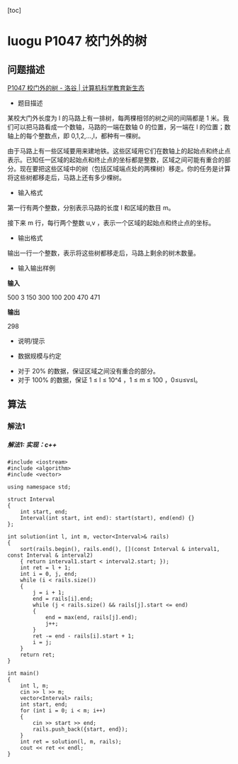 [toc]

# luogu P1047 校门外的树

## 问题描述

[P1047 校门外的树 - 洛谷 | 计算机科学教育新生态](https://www.luogu.com.cn/problem/P1047)

- 题目描述

某校大门外长度为 l 的马路上有一排树，每两棵相邻的树之间的间隔都是 1 米。我们可以把马路看成一个数轴，马路的一端在数轴 0 的位置，另一端在 l 的位置；数轴上的每个整数点，即 0,1,2,…,l，都种有一棵树。

由于马路上有一些区域要用来建地铁。这些区域用它们在数轴上的起始点和终止点表示。已知任一区域的起始点和终止点的坐标都是整数，区域之间可能有重合的部分。现在要把这些区域中的树（包括区域端点处的两棵树）移走。你的任务是计算将这些树都移走后，马路上还有多少棵树。

- 输入格式

第一行有两个整数，分别表示马路的长度 l 和区域的数目 m。

接下来 m 行，每行两个整数 u,v ，表示一个区域的起始点和终止点的坐标。

- 输出格式

输出一行一个整数，表示将这些树都移走后，马路上剩余的树木数量。

- 输入输出样例

**输入**

500 3
150 300
100 200
470 471

**输出**

298

- 说明/提示

- 数据规模与约定

*   对于 20% 的数据，保证区域之间没有重合的部分。
*   对于 100% 的数据，保证 1 ≤ l ≤ 10^4 ，1 ≤ m ≤ 100 ，0≤u≤v≤l。

## 算法

### 解法1 

##### 解法1: 实现：c++

```
#include <iostream>
#include <algorithm>
#include <vector>

using namespace std;

struct Interval
{
    int start, end;
    Interval(int start, int end): start(start), end(end) {}
};

int solution(int l, int m, vector<Interval>& rails)
{
    sort(rails.begin(), rails.end(), [](const Interval & interval1, const Interval & interval2)
    { return interval1.start < interval2.start; });
    int ret = l + 1;
    int i = 0, j, end;
    while (i < rails.size())
    {
        j = i + 1;
        end = rails[i].end;
        while (j < rails.size() && rails[j].start <= end)
        {
            end = max(end, rails[j].end);
            j++;
        }
        ret -= end - rails[i].start + 1;
        i = j;
    }
    return ret;
}

int main()
{
    int l, m;
    cin >> l >> m;
    vector<Interval> rails;
    int start, end;
    for (int i = 0; i < m; i++)
    {
        cin >> start >> end;
        rails.push_back({start, end});
    }
    int ret = solution(l, m, rails);
    cout << ret << endl;
}
```